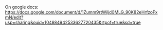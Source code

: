 On google docs: 
https://docs.google.com/document/d/1Zumm9rtWiljd0MLG_90K82eHrfzoFxmN/edit?usp=sharing&ouid=104884942533627720435&rtpof=true&sd=true
